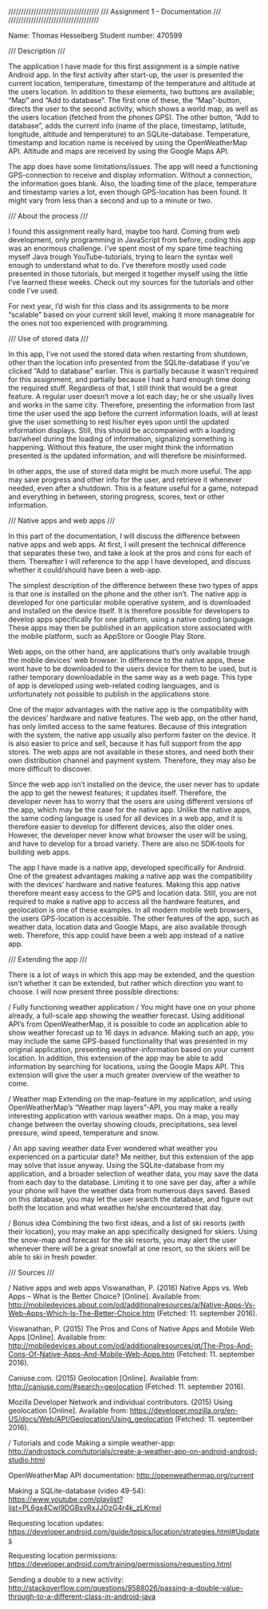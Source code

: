 
////////////////////////////////////
/// Assignment 1 - Documentation ///
////////////////////////////////////
Name: Thomas Hesselberg
Student number: 470599

/// Description ///The application I have made for this first assignment is a simple native Android app. In the first activity after start-up, the user is presented the current location, temperature, timestamp of the temperature and altitude at the users location. In addition to these elements, two buttons are available; “Map” and “Add to database”. The first one of these, the “Map”-button, directs the user to the second activity, which shows a world map, as well as the users location (fetched from the phones GPS). The other button, “Add to database”, adds the current info (name of the place, timestamp, latitude, longitude, altitude and temperature) to an SQLite-database. Temperature, timestamp and location name is received by using the OpenWeatherMap API. Altitude and maps are received by using the Google Maps API.The app does have some limitations/issues. The app will need a functioning GPS-connection to receive and display information. Without a connection, the information goes blank. Also, the loading time of the place, temperature and timestamp varies a lot, even though GPS-location has been found. It might vary from less than a second and up to a minute or two.

/// About the process ///I found this assignment really hard, maybe too hard. Coming from web development, only programming in JavaScript from before, coding this app was an enormous challenge. I’ve spent most of my spare time teaching myself Java trough YouTube-tutorials, trying to learn the syntax well enough to understand what to do. I’ve therefore mostly used code presented in those tutorials, but merged it together myself using the little I’ve learned these weeks. Check out my sources for the tutorials and other code I’ve used.For next year, I’d wish for this class and its assignments to be more “scalable” based on your current skill level, making it more manageable for the ones not too experienced with programming.

/// Use of stored data ///In this app, I’ve not used the stored data when restarting from shutdown, other than the location info presented from the SQLite-database if you’ve clicked “Add to database” earlier. This is partially because it wasn’t required for this assignment, and partially because I had a hard enough time doing the required stuff. Regardless of that, I still think that would be a great feature. A regular user doesn’t move a lot each day; he or she usually lives and works in the same city. Therefore, presenting the information from last time the user used the app before the current information loads, will at least give the user something to rest his/her eyes upon until the updated information displays. Still, this should be accompanied with a loading bar/wheel during the loading of information, signalizing something is happening. Without this feature, the user might think the information presented is the updated information, and will therefore be misinformed.In other apps, the use of stored data might be much more useful. The app may save progress and other info for the user, and retrieve it whenever needed, even after a shutdown. This is a feature useful for a game, notepad and everything in between, storing progress, scores, text or other information.

/// Native apps and web apps ///In this part of the documentation, I will discuss the difference between native apps and web apps. At first, I will present the technical difference that separates these two, and take a look at the pros and cons for each of them. Thereafter I will reference to the app I have developed, and discuss whether it could/should have been a web-app.The simplest description of the difference between these two types of apps is that one is installed on the phone and the other isn’t. The native app is developed for one particular mobile operative system, and is downloaded and installed on the device itself. It is therefore possible for developers to develop apps specifically for one platform, using a native coding language. These apps may then be published in an application store associated with the mobile platform, such as AppStore or Google Play Store.Web apps, on the other hand, are applications that’s only available trough the mobile devices’ web browser. In difference to the native apps, these wont have to be downloaded to the users device for them to be used, but is rather temporary downloadable in the same way as a web page. This type of app is developed using web-related coding languages, and is unfortunately not possible to publish in the applications store.One of the major advantages with the native app is the compatibility with the devices’ hardware and native features. The web app, on the other hand, has only limited access to the same features. Because of this integration with the system, the native app usually also perform faster on the device. It is also easier to price and sell, because it has full support from the app stores. The web apps are not available in these stores, and need both their own distribution channel and payment system. Therefore, they may also be more difficult to discover.Since the web app isn’t installed on the device, the user never has to update the app to get the newest features; it updates itself. Therefore, the developer never has to worry that the users are using different versions of the app, which may be the case for the native app.  Unlike the native apps, the same coding language is used for all devices in a web app, and it is therefore easier to develop for different devices, also the older ones. However, the developer never know what browser the user will be using, and have to develop for a broad variety. There are also no SDK-tools for building web apps.The app I have made is a native app, developed specifically for Android. One of the greatest advantages making a native app was the compatibility with the devices’ hardware and native features. Making this app native therefore meant easy access to the GPS and location data. Still, you are not required to make a native app to access all the hardware features, and geolocation is one of these examples. In all modern mobile web browsers, the users GPS-location is accessible. The other features of the app, such as weather data, location data and Google Maps, are also available through web. Therefore, this app could have been a web app instead of a native app.

/// Extending the app ///There is a lot of ways in which this app may be extended, and the question isn’t whether it can be extended, but rather which direction you want to choose. I will now present three possible directions:
/ Fully functioning weather application /You might have one on your phone already, a full-scale app showing the weather forecast. Using additional API’s from OpenWeatherMap, it is possible to code an application able to show weather forecast up to 16 days in advance. Making such an app, you may include the same GPS-based functionality that was presented in my original application, presenting weather-information based on your current location. In addition, this extension of the app may be able to add information by searching for locations, using the Google Maps API. This extension will give the user a much greater overview of the weather to come./ Weather mapExtending on the map-feature in my application, and using OpenWeatherMap’s “Weather map layers”-API, you may make a really interesting application with various weather maps. On a map, you may change between the overlay showing clouds, precipitations, sea level pressure, wind speed, temperature and snow.
/ An app saving weather dataEver wondered what weather you experienced on a particular date? Me neither, but this extension of the app may solve that issue anyway. Using the SQLite-database from my application, and a broader selection of weather data, you may save the data from each day to the database. Limiting it to one save per day, after a while your phone will have the weather data from numerous days saved. Based on this database, you may let the user search the database, and figure out both the location and what weather he/she encountered that day.
/ Bonus ideaCombining the two first ideas, and a list of ski resorts (with their location), you may make an app specifically designed for skiers. Using the snow-map and forecast for the ski resorts, you may alert the user whenever there will be a great snowfall at one resort, so the skiers will be able to ski in fresh powder.

/// Sources ///
/ Native apps and web appsViswanathan, P. (2016) Native Apps vs. Web Apps – What is the Better Choice? [Online]. Available from: http://mobiledevices.about.com/od/additionalresources/a/Native-Apps-Vs-Web-Apps-Which-Is-The-Better-Choice.htm (Fetched: 11. september 2016). Viswanathan, P. (2015) The Pros and Cons of Native Apps and Mobile Web Apps [Online]. Available from: http://mobiledevices.about.com/od/additionalresources/qt/The-Pros-And-Cons-Of-Native-Apps-And-Mobile-Web-Apps.htm (Fetched: 11. september 2016). Caniuse.com. (2015) Geolocation [Online]. Available from: http://caniuse.com/#search=geolocation (Fetched: 11. september 2016). Mozilla Developer Network and individual contributors. (2015) Using geolocation [Online]. Available from: https://developer.mozilla.org/en-US/docs/Web/API/Geolocation/Using_geolocation (Fetched: 11. september 2016). / Tutorials and codeMaking a simple weather-app: http://androstock.com/tutorials/create-a-weather-app-on-android-android-studio.html OpenWeatherMap API documentation: http://openweathermap.org/currentMaking a SQLite-database (video 49-54): https://www.youtube.com/playlist?list=PL6gx4Cwl9DGBsvRxJJOzG4r4k_zLKrnxlRequesting location updates: https://developer.android.com/guide/topics/location/strategies.html#UpdatesRequesting location permissions:https://developer.android.com/training/permissions/requesting.htmlSending a double to a new activity:http://stackoverflow.com/questions/9588026/passing-a-double-value-through-to-a-different-class-in-android-java